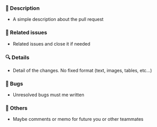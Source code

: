### 🤔 Description
* A simple description about the pull request

### 👋 Related issues
* Related issues and close it if needed

### 🔍 Details
* Detail of the changes. No fixed format (text, images, tables, etc...)

### 🐛 Bugs
* Unresolved bugs must me written

### 💬 Others
* Maybe comments or memo for future you or other teammates
